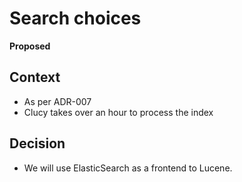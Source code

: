 # Search choices

**Proposed**

## Context

* As per ADR-007
* Clucy takes over an hour to process the index

## Decision

* We will use ElasticSearch as a frontend to Lucene.
